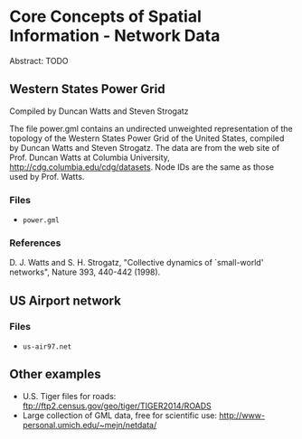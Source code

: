 Core Concepts of Spatial Information - Network Data
===================================================
Abstract: TODO



Western States Power Grid
-------------------------
Compiled by Duncan Watts and Steven Strogatz

The file power.gml contains an undirected unweighted representation of the
topology of the Western States Power Grid of the United States, compiled by
Duncan Watts and Steven Strogatz.  The data are from the web site of
Prof. Duncan Watts at Columbia University,
http://cdg.columbia.edu/cdg/datasets.  Node IDs are the same as those used
by Prof. Watts.

### Files
- `power.gml`

### References
D. J. Watts and S. H. Strogatz, "Collective dynamics of `small-world' networks", Nature 393, 440-442 (1998).



US Airport network
------------------

### Files
- `us-air97.net`



Other examples
--------------
- U.S. Tiger files for roads: ftp://ftp2.census.gov/geo/tiger/TIGER2014/ROADS
- Large collection of GML data, free for scientific use: http://www-personal.umich.edu/~mejn/netdata/
